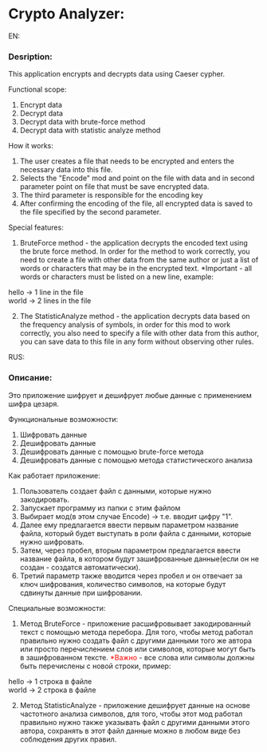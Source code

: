 <h1>Crypto Analyzer:</h1>

EN:

<h3>Desription:</h3>

This application encrypts and decrypts data using Caeser cypher.

Functional scope:
1. Encrypt data
2. Decrypt data
3. Decrypt data with brute-force method
4. Decrypt data with statistic analyze method

How it works:

1. The user creates a file that needs to be encrypted and enters the necessary data into this file.
2. Selects the "Encode" mod and point on the file with data and in second parameter point on file that must be save encrypted data.
3. The third parameter is responsible for the encoding key
4. After confirming the encoding of the file, all encrypted data is saved to the file specified by the second parameter.

Special features:

1. BruteForce method - the application decrypts the encoded text using the brute force method. In order for the method to work correctly, you need to create a file with other data from the same author or just a list of words or characters that may be in the encrypted text. *Important - all words or characters must be listed on a new line, example:

hello -> 1 line in the file<br>
world -> 2 lines in the file

2. The StatisticAnalyze method - the application decrypts data based on the frequency analysis of symbols, in order for this mod to work correctly, you also need to specify a file with other data from this author, you can save data to this file in any form without observing other rules.

RUS:

<h3>Описание:</h3>

Это приложение шифрует и дешифрует любые данные с применением шифра цезаря.

Функциональные возможности:

1. Шифровать данные
2. Дешифровать данные
3. Дешифровать данные с помощью brute-force метода
4. Дешифровать данные с помощью метода статистического анализа

Как работает приложение:

1. Пользователь создает файл с данными, которые нужно закодировать.
2. Запускает программу из папки с этим файлом
3. Выбирает мод(в этом случае Encode) -> т.е. вводит цифру "1".
4. Далее ему предлагается ввести первым параметром название файла, который будет выступать в роли файла с данными, которые нужно шифровать.
5. Затем, через пробел, вторым параметром предлагается ввести название файла, в котором будут зашифрованные данные(если он не создан - создатся автоматически).
6. Третий параметр также вводится через пробел и он отвечает за ключ шифрования, количество символов, на которые будут сдвинуты данные при шифровании.

Специальные возможности:

1. Метод BruteForce - приложение расшифровывает закодированный текст с помощью метода перебора. Для того, чтобы метод работал правильно нужно создать файл с другими данными того же автора или просто перечислением слов или символов, которые могут быть в зашифрованном тексте. <span style="color:red">*Важно</span> - все слова или символы должны быть перечислены с новой строки, пример: 

hello -> 1 строка в файле<br>
world -> 2 строка в файле

2. Метод StatisticAnalyze - приложение дешифрует данные на основе частотного анализа символов, для того, чтобы этот мод работал правильно нужно также указывать файл с другими данными этого автора, сохранять в этот файл данные можно в любом виде без соблюдения других правил.